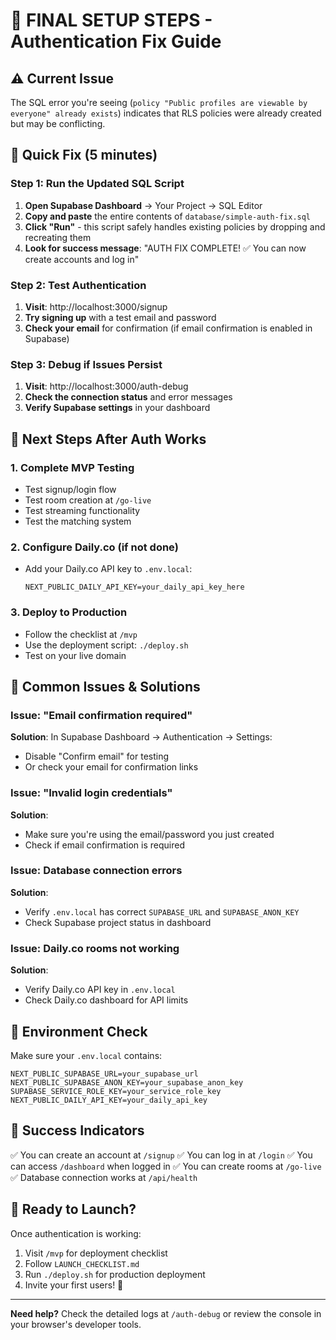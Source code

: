 # 🎯 FINAL SETUP STEPS - Authentication Fix Guide

## ⚠️ Current Issue
The SQL error you're seeing (`policy "Public profiles are viewable by everyone" already exists`) indicates that RLS policies were already created but may be conflicting. 

## 🔧 Quick Fix (5 minutes)

### Step 1: Run the Updated SQL Script
1. **Open Supabase Dashboard** → Your Project → SQL Editor
2. **Copy and paste** the entire contents of `database/simple-auth-fix.sql`
3. **Click "Run"** - this script safely handles existing policies by dropping and recreating them
4. **Look for success message**: "AUTH FIX COMPLETE! ✅ You can now create accounts and log in"

### Step 2: Test Authentication
1. **Visit**: http://localhost:3000/signup
2. **Try signing up** with a test email and password
3. **Check your email** for confirmation (if email confirmation is enabled in Supabase)

### Step 3: Debug if Issues Persist
1. **Visit**: http://localhost:3000/auth-debug
2. **Check the connection status** and error messages
3. **Verify Supabase settings** in your dashboard

## 🎯 Next Steps After Auth Works

### 1. Complete MVP Testing
- Test signup/login flow
- Test room creation at `/go-live`
- Test streaming functionality
- Test the matching system

### 2. Configure Daily.co (if not done)
- Add your Daily.co API key to `.env.local`:
  ```
  NEXT_PUBLIC_DAILY_API_KEY=your_daily_api_key_here
  ```

### 3. Deploy to Production
- Follow the checklist at `/mvp`
- Use the deployment script: `./deploy.sh`
- Test on your live domain

## 🐛 Common Issues & Solutions

### Issue: "Email confirmation required"
**Solution**: In Supabase Dashboard → Authentication → Settings:
- Disable "Confirm email" for testing
- Or check your email for confirmation links

### Issue: "Invalid login credentials"
**Solution**: 
- Make sure you're using the email/password you just created
- Check if email confirmation is required

### Issue: Database connection errors
**Solution**:
- Verify `.env.local` has correct `SUPABASE_URL` and `SUPABASE_ANON_KEY`
- Check Supabase project status in dashboard

### Issue: Daily.co rooms not working
**Solution**:
- Verify Daily.co API key in `.env.local`
- Check Daily.co dashboard for API limits

## 📝 Environment Check
Make sure your `.env.local` contains:
```env
NEXT_PUBLIC_SUPABASE_URL=your_supabase_url
NEXT_PUBLIC_SUPABASE_ANON_KEY=your_supabase_anon_key
SUPABASE_SERVICE_ROLE_KEY=your_service_role_key
NEXT_PUBLIC_DAILY_API_KEY=your_daily_api_key
```

## 🎉 Success Indicators
✅ You can create an account at `/signup`
✅ You can log in at `/login` 
✅ You can access `/dashboard` when logged in
✅ You can create rooms at `/go-live`
✅ Database connection works at `/api/health`

## 🚀 Ready to Launch?
Once authentication is working:
1. Visit `/mvp` for deployment checklist
2. Follow `LAUNCH_CHECKLIST.md` 
3. Run `./deploy.sh` for production deployment
4. Invite your first users! 🎵

---
**Need help?** Check the detailed logs at `/auth-debug` or review the console in your browser's developer tools.
